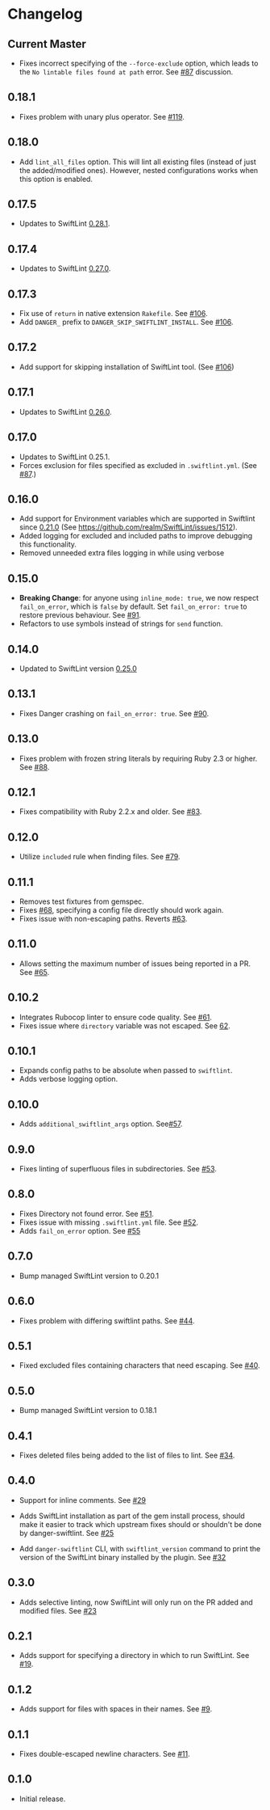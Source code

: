 # Changelog

## Current Master

- Fixes incorrect specifying of the `--force-exclude` option, which leads to the ```No lintable files found at path``` error. See [#87](https://github.com/ashfurrow/danger-ruby-swiftlint/issues/87) discussion.

## 0.18.1

- Fixes problem with unary plus operator. See [#119](https://github.com/ashfurrow/danger-ruby-swiftlint/issues/119).

## 0.18.0

- Add `lint_all_files` option. This will lint all existing files (instead of just the added/modified ones). However, nested configurations works when this option is enabled.

## 0.17.5

- Updates to SwiftLint [0.28.1](https://github.com/realm/SwiftLint/releases/tag/0.28.1).

## 0.17.4

- Updates to SwiftLint [0.27.0](https://github.com/realm/SwiftLint/releases/tag/0.27.0). 

## 0.17.3

- Fix use of `return` in native extension `Rakefile`. See [#106](https://github.com/ashfurrow/danger-ruby-swiftlint/issues/106).
- Add `DANGER_` prefix to `DANGER_SKIP_SWIFTLINT_INSTALL`. See [#106](https://github.com/ashfurrow/danger-ruby-swiftlint/issues/106).

## 0.17.2

- Add support for skipping installation of SwiftLint tool. (See [#106](https://github.com/ashfurrow/danger-ruby-swiftlint/issues/106))

## 0.17.1

- Updates to SwiftLint [0.26.0](https://github.com/realm/SwiftLint/releases/tag/0.26.0).

## 0.17.0

- Updates to SwiftLint 0.25.1.
- Forces exclusion for files specified as excluded in `.swiftlint.yml`. (See [#87](https://github.com/ashfurrow/danger-ruby-swiftlint/issues/87).)

## 0.16.0

- Add support for Environment variables which are supported in Swiftlint since [0.21.0](https://github.com/realm/SwiftLint/releases/tag/0.21.0) (See https://github.com/realm/SwiftLint/issues/1512).
- Added logging for excluded and included paths to improve debugging this functionality.
- Removed unneeded extra files logging in while using verbose

## 0.15.0

- **Breaking Change**: for anyone using `inline_mode: true`, we now respect `fail_on_error`, which is `false` by default. Set `fail_on_error: true` to restore previous behaviour. See [#91](https://github.com/ashfurrow/danger-ruby-swiftlint/issues/91).
- Refactors to use symbols instead of strings for `send` function.

## 0.14.0

- Updated to SwiftLint version [0.25.0](https://github.com/realm/SwiftLint/releases/tag/0.25.0)

## 0.13.1

- Fixes Danger crashing on `fail_on_error: true`. See [#90](https://github.com/ashfurrow/danger-ruby-swiftlint/pull/90).

## 0.13.0

- Fixes problem with frozen string literals by requiring Ruby 2.3 or higher. See [#88](https://github.com/ashfurrow/danger-ruby-swiftlint/pull/88).

## 0.12.1

- Fixes compatibility with Ruby 2.2.x and older. See [#83](https://github.com/ashfurrow/danger-ruby-swiftlint/pull/83).

## 0.12.0

- Utilize `included` rule when finding files. See [#79](https://github.com/ashfurrow/danger-ruby-swiftlint/pull/79).

## 0.11.1

- Removes test fixtures from gemspec.
- Fixes [#68](https://github.com/ashfurrow/danger-ruby-swiftlint/issues/68), specifying a config file directly should work again.
- Fixes issue with non-escaping paths. Reverts [#63](https://github.com/ashfurrow/danger-ruby-swiftlint/pull/63).

## 0.11.0

- Allows setting the maximum number of issues being reported in a PR. See [#65](https://github.com/ashfurrow/danger-ruby-swiftlint/pull/65).

## 0.10.2

- Integrates Rubocop linter to ensure code quality. See [#61](https://github.com/ashfurrow/danger-ruby-swiftlint/pull/61).
- Fixes issue where `directory` variable was not escaped. See [62](https://github.com/ashfurrow/danger-ruby-swiftlint/issues/62).

## 0.10.1

- Expands config paths to be absolute when passed to `swiftlint`.
- Adds verbose logging option.

## 0.10.0

- Adds `additional_swiftlint_args` option. See[#57](https://github.com/ashfurrow/danger-ruby-swiftlint/issues/57).

## 0.9.0

- Fixes linting of superfluous files in subdirectories. See [#53](https://github.com/ashfurrow/danger-ruby-swiftlint/pull/53).

## 0.8.0

- Fixes Directory not found error. See [#51](https://github.com/ashfurrow/danger-ruby-swiftlint/pull/51).
- Fixes issue with missing `.swiftlint.yml` file. See [#52](https://github.com/ashfurrow/danger-ruby-swiftlint/pull/52).
- Adds `fail_on_error` option. See [#55](https://github.com/ashfurrow/danger-ruby-swiftlint/pull/55)

## 0.7.0

- Bump managed SwiftLint version to 0.20.1

## 0.6.0

- Fixes problem with differing swiftlint paths. See [#44](https://github.com/ashfurrow/danger-ruby-swiftlint/issues/44).

## 0.5.1

- Fixed excluded files containing characters that need escaping. See [#40](https://github.com/ashfurrow/danger-ruby-swiftlint/pull/40).

## 0.5.0

- Bump managed SwiftLint version to 0.18.1

## 0.4.1

- Fixes deleted files being added to the list of files to lint. See [#34](https://github.com/ashfurrow/danger-ruby-swiftlint/pull/34).

## 0.4.0

- Support for inline comments. See [#29](https://github.com/ashfurrow/danger-ruby-swiftlint/issues/28)

- Adds SwiftLint installation as part of the gem install process, should make
  it easier to track which upstream fixes should or shouldn't be done by
  danger-swiftlint. See [#25](https://github.com/ashfurrow/danger-ruby-swiftlint/issues/25)

- Add `danger-swiftlint` CLI, with `swiftlint_version` command to print the version of the SwiftLint binary installed by the plugin. See [#32](https://github.com/ashfurrow/danger-ruby-swiftlint/pull/32)

## 0.3.0

- Adds selective linting, now SwiftLint will only run on the PR added and modified files. See [#23](https://github.com/ashfurrow/danger-ruby-swiftlint/pull/23)

## 0.2.1

- Adds support for specifying a directory in which to run SwiftLint. See [#19](https://github.com/ashfurrow/danger-ruby-swiftlint/pull/19).

## 0.1.2

- Adds support for files with spaces in their names. See [#9](https://github.com/ashfurrow/danger-ruby-swiftlint/issues/9).

## 0.1.1

- Fixes double-escaped newline characters. See [#11](https://github.com/ashfurrow/danger-ruby-swiftlint/issues/11).

## 0.1.0

- Initial release.
